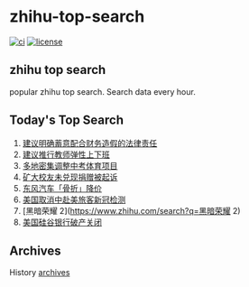# zhihu-top-search

[![ci](https://github.com/RyuSeiri/zhihu-top-search/actions/workflows/ci.yml/badge.svg)](https://github.com/RyuSeiri/zhihu-top-search/actions/workflows/ci.yml)
[![license](https://img.shields.io/github/license/RyuSeiri/zhihu-top-search)](https://github.com/RyuSeiri/zhihu-top-search/blob/master/LICENSE)

## zhihu top search

popular zhihu top search. Search data every hour.

## Today's Top Search

<!-- BEGIN -->
<!-- UpdateTime Sun Mar 12 2023 20:09:07 GMT+0800 (China Standard Time) -->

1. [建议明确蓄意配合财务造假的法律责任](https://www.zhihu.com/search?q=建议明确蓄意配合财务造假的法律责任)
1. [建议推行教师弹性上下班](https://www.zhihu.com/search?q=建议推行教师弹性上下班)
1. [多地密集调整中考体育项目](https://www.zhihu.com/search?q=多地密集调整中考体育项目)
1. [矿大校友未兑现捐赠被起诉](https://www.zhihu.com/search?q=矿大校友未兑现捐赠被起诉)
1. [东风汽车「骨折」降价](https://www.zhihu.com/search?q=东风汽车「骨折」降价)
1. [美国取消中赴美旅客新冠检测](https://www.zhihu.com/search?q=美国取消中赴美旅客新冠检测)
1. [黑暗荣耀 2](https://www.zhihu.com/search?q=黑暗荣耀 2)
1. [美国硅谷银行破产关闭](https://www.zhihu.com/search?q=美国硅谷银行破产关闭)

<!-- END -->

## Archives

History [archives](./archives)
